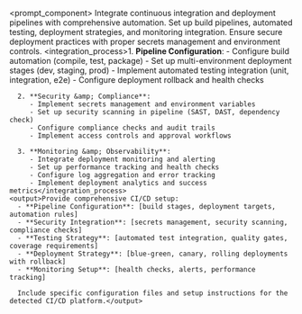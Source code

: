 <prompt_component>
  <step name="CI/CD Integration">
    <description>Integrate continuous integration and deployment pipelines with comprehensive automation.
      Set up build pipelines, automated testing, deployment strategies, and monitoring integration.
      Ensure secure deployment practices with proper secrets management and environment controls.</description>
    <integration_process>1. **Pipeline Configuration**:
         - Configure build automation (compile, test, package)
         - Set up multi-environment deployment stages (dev, staging, prod)
         - Implement automated testing integration (unit, integration, e2e)
         - Configure deployment rollback and health checks

      2. **Security &amp; Compliance**:
         - Implement secrets management and environment variables
         - Set up security scanning in pipeline (SAST, DAST, dependency check)
         - Configure compliance checks and audit trails
         - Implement access controls and approval workflows

      3. **Monitoring &amp; Observability**:
         - Integrate deployment monitoring and alerting
         - Set up performance tracking and health checks
         - Configure log aggregation and error tracking
         - Implement deployment analytics and success metrics</integration_process>
    <output>Provide comprehensive CI/CD setup:
      - **Pipeline Configuration**: [build stages, deployment targets, automation rules]
      - **Security Integration**: [secrets management, security scanning, compliance checks]
      - **Testing Strategy**: [automated test integration, quality gates, coverage requirements]
      - **Deployment Strategy**: [blue-green, canary, rolling deployments with rollback]
      - **Monitoring Setup**: [health checks, alerts, performance tracking]
      
      Include specific configuration files and setup instructions for the detected CI/CD platform.</output>
  </step>
</prompt_component>